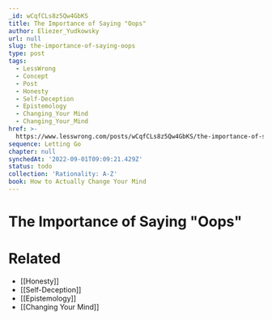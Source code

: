 ```yaml
---
_id: wCqfCLs8z5Qw4GbKS
title: The Importance of Saying "Oops"
author: Eliezer_Yudkowsky
url: null
slug: the-importance-of-saying-oops
type: post
tags:
  - LessWrong
  - Concept
  - Post
  - Honesty
  - Self-Deception
  - Epistemology
  - Changing_Your Mind
  - Changing_Your_Mind
href: >-
  https://www.lesswrong.com/posts/wCqfCLs8z5Qw4GbKS/the-importance-of-saying-oops
sequence: Letting Go
chapter: null
synchedAt: '2022-09-01T09:09:21.429Z'
status: todo
collection: 'Rationality: A-Z'
book: How to Actually Change Your Mind
---
```


# The Importance of Saying "Oops"


# Related

- [[Honesty]]
- [[Self-Deception]]
- [[Epistemology]]
- [[Changing Your Mind]]
